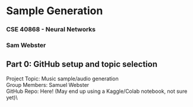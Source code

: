 # Sample Generation
### CSE 40868 - Neural Networks
### Sam Webster

## Part 0: GitHub setup and topic selection
Project Topic: Music sample/audio generation\
Group Members: Samuel Webster\
GitHub Repo: Here! (May end up using a Kaggle/Colab notebook, not sure yet)\
